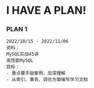 # I HAVE A PLAN!

### PLAN 1
    2022/10/15 - 2022/11/06
    资料：
    MySQL实战45讲
    高性能MySQL
    目标：
    - 重点要手敲案例，加深理解
    - 从索引、事务、调优方面编写学习文档
    
    